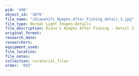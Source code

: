 ```yaml
---
pid: '498'
object_id: '3070'
file_name: "/Diana%27s_Nymphs_After_Fishing_detail_3.jpg"
file_type: Normal Light Images›Details
file_description: Diana's Nymphs After Fishing - Detail 3
original_format:
research_date:
researchers:
equipment_used:
file_location:
file_notes:
collection: curatorial_files
order: '055'
---
```

